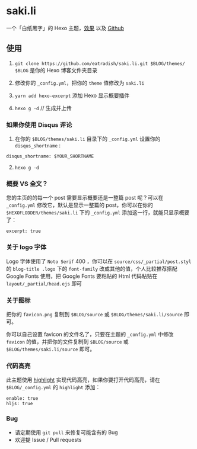 # saki.li
一个「白纸黑字」的 Hexo 主题，[效果](https://eatradish.github.io) 以及 [Github](https://github.com/eatradish/saki.li)

## 使用
1. `git clone https://github.com/eatradish/saki.li.git $BLOG/themes/`
   `$BLOG` 是你的 Hexo 博客文件夹目录

2. 修改你的 `_config.yml`，把你的 `theme` 值修改为 `saki.li`

3. `yarn add hexo-excerpt` 添加 Hexo 显示概要插件

4. `hexo g -d` // 生成并上传

### 如果你使用 Disqus 评论
1. 在你的 `$BLOG/themes/saki.li` 目录下的 `_config.yml` 设置你的 `disqus_shortname` :

```
disqus_shortname: $YOUR_SHORTNAME
```

2. `hexo g -d`

### 概要 VS 全文？
您的主页的的每一个 post 需要显示概要还是一整篇 post 呢？可以在 `_config.yml` 修改它，默认是显示一整篇的 post，你可以在你的 `$HEXOFLODDER/themes/saki.li` 下的 `_config.yml` 添加这一行，就能只显示概要了：

```
excerpt: true
```

### 关于 logo 字体
Logo 字体使用了 `Noto Serif` 400 ，你可以在 `source/css/_partial/post.styl` 的 `blog-title .logo` 下的 `font-family` 改成其他的值，个人比较推荐搭配 Google Fonts 使用，把 Google Fonts 要粘贴的 Html 代码粘贴在 `layout/_partial/head.ejs` 即可

### 关于图标
把你的 `favicon.png` 复制到 `$BLOG/source` 或 `$BLOG/themes/saki.li/source` 即可。

你可以自己设置 favicon 的文件名了，只要在主题的 `_config.yml` 中修改 `favicon` 的值，并把你的文件复制到 `$BLOG/source` 或 `$BLOG/themes/saki.li/source` 即可。

### 代码高亮
此主题使用 [highlight](https://highlightjs.org/) 实现代码高亮，如果你要打开代码高亮，请在 `$BLOG/_config.yml` 的 `highlight` 添加：

```
enable: true
hljs: true
```

### Bug

- 请定期使用 `git pull` 来修复可能含有的 Bug
- 欢迎提 Issue / Pull requests
